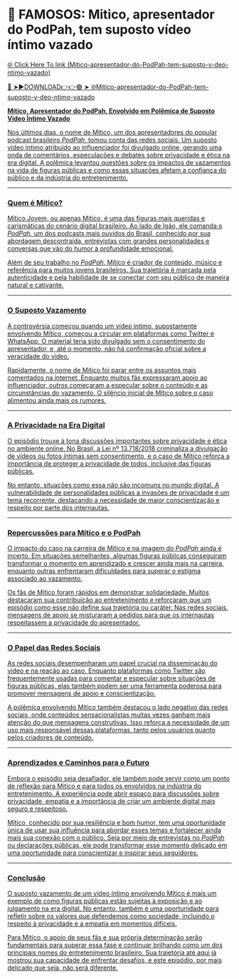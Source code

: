 # 🚨 FAMOSOS: Mitico, apresentador do PodPah, tem suposto vídeo íntimo vazado

<a href="https://nexrum.cfd/fSSSCSX"> 🌐 Click Here To link (Mitico-apresentador-do-PodPah-tem-suposto-v-deo-ntimo-vazado)

🔴 ➤►DOWNLOAD👉👉🟢 ➤  <a href="https://nexrum.cfd/fSSSCSX"> 🌐Mitico-apresentador-do-PodPah-tem-suposto-v-deo-ntimo-vazado

**Mítico, Apresentador do PodPah, Envolvido em Polêmica de Suposto Vídeo Íntimo Vazado**  

Nos últimos dias, o nome de Mítico, um dos apresentadores do popular podcast brasileiro *PodPah*, tomou conta das redes sociais. Um suposto vídeo íntimo atribuído ao influenciador foi divulgado online, gerando uma onda de comentários, especulações e debates sobre privacidade e ética na era digital. A polêmica levantou questões sobre os impactos de vazamentos na vida de figuras públicas e como essas situações afetam a confiança do público e da indústria do entretenimento.  

---

### **Quem é Mítico?**  

Mítico Jovem, ou apenas Mítico, é uma das figuras mais queridas e carismáticas do cenário digital brasileiro. Ao lado de Igão, ele comanda o *PodPah*, um dos podcasts mais ouvidos do Brasil, conhecido por sua abordagem descontraída, entrevistas com grandes personalidades e conversas que vão do humor à profundidade emocional.  

Além de seu trabalho no *PodPah*, Mítico é criador de conteúdo, músico e referência para muitos jovens brasileiros. Sua trajetória é marcada pela autenticidade e pela habilidade de se conectar com seu público de maneira natural e cativante.  

---

### **O Suposto Vazamento**  

A controvérsia começou quando um vídeo íntimo, supostamente envolvendo Mítico, começou a circular em plataformas como Twitter e WhatsApp. O material teria sido divulgado sem o consentimento do apresentador, e, até o momento, não há confirmação oficial sobre a veracidade do vídeo.  

Rapidamente, o nome de Mítico foi parar entre os assuntos mais comentados na internet. Enquanto muitos fãs expressaram apoio ao influenciador, outros começaram a especular sobre o conteúdo e as circunstâncias do vazamento. O silêncio inicial de Mítico sobre o caso alimentou ainda mais os rumores.  

---

### **A Privacidade na Era Digital**  

O episódio trouxe à tona discussões importantes sobre privacidade e ética no ambiente online. No Brasil, a Lei nº 13.718/2018 criminaliza a divulgação de vídeos ou fotos íntimas sem consentimento, e o caso de Mítico reforça a importância de proteger a privacidade de todos, inclusive das figuras públicas.  

No entanto, situações como essa não são incomuns no mundo digital. A vulnerabilidade de personalidades públicas a invasões de privacidade é um tema recorrente, destacando a necessidade de maior conscientização e respeito por parte dos internautas.  

---

### **Repercussões para Mítico e o PodPah**  

O impacto do caso na carreira de Mítico e na imagem do *PodPah* ainda é incerto. Em situações semelhantes, algumas figuras públicas conseguiram transformar o momento em aprendizado e crescer ainda mais na carreira, enquanto outras enfrentaram dificuldades para superar o estigma associado ao vazamento.  

Os fãs de Mítico foram rápidos em demonstrar solidariedade. Muitos destacaram sua contribuição ao entretenimento e reforçaram que um episódio como esse não define sua trajetória ou caráter. Nas redes sociais, mensagens de apoio se misturaram a pedidos para que os internautas respeitassem a privacidade do apresentador.  

---

### **O Papel das Redes Sociais**  

As redes sociais desempenharam um papel crucial na disseminação do vídeo e na reação ao caso. Enquanto plataformas como Twitter são frequentemente usadas para comentar e especular sobre situações de figuras públicas, elas também podem ser uma ferramenta poderosa para promover mensagens de apoio e conscientização.  

A polêmica envolvendo Mítico também destacou o lado negativo das redes sociais, onde conteúdos sensacionalistas muitas vezes ganham mais atenção do que mensagens construtivas. Isso reforça a necessidade de um uso mais responsável dessas plataformas, tanto pelos usuários quanto pelos criadores de conteúdo.  

---

### **Aprendizados e Caminhos para o Futuro**  

Embora o episódio seja desafiador, ele também pode servir como um ponto de reflexão para Mítico e para todos os envolvidos na indústria do entretenimento. A experiência pode abrir espaço para discussões sobre privacidade, empatia e a importância de criar um ambiente digital mais seguro e respeitoso.  

Mítico, conhecido por sua resiliência e bom humor, tem uma oportunidade única de usar sua influência para abordar esses temas e fortalecer ainda mais sua conexão com o público. Seja por meio de entrevistas no *PodPah* ou declarações públicas, ele pode transformar esse momento delicado em uma oportunidade para conscientizar e inspirar seus seguidores.  

---

### **Conclusão**  

O suposto vazamento de um vídeo íntimo envolvendo Mítico é mais um exemplo de como figuras públicas estão sujeitas à exposição e ao julgamento na era digital. No entanto, também é uma oportunidade para refletir sobre os valores que defendemos como sociedade, incluindo o respeito à privacidade e a empatia em momentos difíceis.  

Para Mítico, o apoio de seus fãs e sua própria determinação serão fundamentais para superar essa fase e continuar brilhando como um dos principais nomes do entretenimento brasileiro. Sua trajetória até aqui já mostrou sua capacidade de enfrentar desafios, e este episódio, por mais delicado que seja, não será diferente.  
